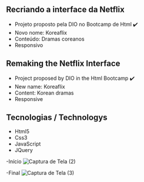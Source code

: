 ## Recriando a interface da Netflix

- Projeto proposto pela DIO no Bootcamp de Html :heavy_check_mark:
- Novo nome: Koreaflix
- Conteúdo: Dramas coreanos
- Responsivo

## Remaking the Netflix Interface

- Project proposed by DIO in the Html Bootcamp :heavy_check_mark:
- New name: Koreaflix
- Content: Korean dramas
- Responsive



## Tecnologias / Technologys

- Html5 
- Css3
- JavaScript
- JQuery



-Início
![Captura de Tela (2)](https://user-images.githubusercontent.com/85373250/123029926-50ebb580-d3b8-11eb-8f6e-158488909066.png)

-Final
![Captura de Tela (3)](https://user-images.githubusercontent.com/85373250/123030103-9ad49b80-d3b8-11eb-900b-cb47e26250a0.png)
